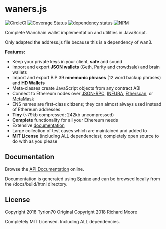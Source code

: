 waners.js
=========

[![CircleCI][circle-image]][circle-url]
[![Coverage Status][coveralls-image]][coveralls-url]
[![dependency status][dep-image]][dep-url]
[![NPM][npm-image]][npm-url]

[circle-image]: https://circleci.com/gh/WanJS/waners.js.svg?style=svg
[circle-url]: https://circleci.com/gh/WanJS/waners.js
[dep-image]: https://david-dm.org/WanJS/waners.js.svg
[dep-url]: https://david-dm.org/WanJS/waners.js
[coveralls-image]: https://coveralls.io/repos/github/WanJS/waners.js/badge.svg?branch=dev
[coveralls-url]: https://coveralls.io/github/WanJS/waners.js?branch=dev
[npm-image]: http://img.shields.io/npm/v/waners.js.svg
[npm-url]: https://www.npmjs.org/package/waners.js

Complete Wanchain wallet implementation and utilities in JavaScript.

Only adapted the address.js file because this is a dependency of wan3.

**Features:**

- Keep your private keys in your client, **safe** and sound
- Import and export **JSON wallets** (Geth, Parity and crowdsale) and brain wallets
- Import and export BIP 39 **mnemonic phrases** (12 word backup phrases) and **HD Wallets**
- Meta-classes create JavaScript objects from any contract ABI
- Connect to Ethereum nodes over [JSON-RPC](https://github.com/ethereum/wiki/wiki/JSON-RPC), [INFURA](https://infura.io), [Etherscan](https://etherscan.io), or [MetaMask](https://metamask.io)
- ENS names are first-class citizens; they can almost always used instead of Ethereum addresses
- **Tiny** (~79kb compressed; 242kb uncompressed)
- **Complete** functionality for all your Ethereum needs
- Extensive [documentation](https://docs.ethers.io/ethers.js/html/)
- Large collection of test cases which are maintained and added to
- **MIT License** (including ALL dependencies); completely open source to do with as you please



Documentation
-------------

Browse the [API Documentation](https://docs.ethers.io/ethers.js/html/) online.

Documentation is generated using [Sphinx](http://www.sphinx-doc.org) and can be browsed locally from the /docs/build/html directory.



License
-------

Copyright 2018 Tyrion70
Original Copyright 2018 Richard Moore
 
Completely MIT Licensed. Including ALL dependencies.
